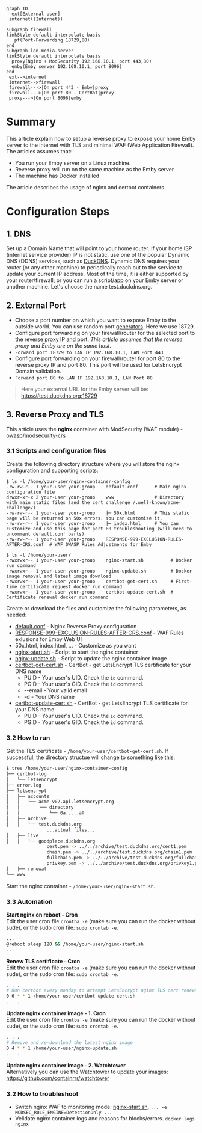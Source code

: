 ```mermaid
graph TD
  ext[External user]
 internet((Internet))

subgraph firewall
linkStyle default interpolate basis
   pf(Port-Forwarding 18729,80)
end
subgraph lan-media-server
linkStyle default interpolate basis
  proxy(Nginx + ModSecurity 192.168.10.1, port 443,80)
  emby(Emby server 192.168.10.1, port 8096)
end
 ext-->internet
 internet-->firewall
 firewall--->|On port 443 - Emby|proxy
 firewall--->|On port 80 - CertBot|proxy
 proxy--->|On port 8096|emby
```

# Summary
This article explain how to setup a reverse proxy to expose your home Emby server to the internet with TLS and minimal WAF (Web Application Firewall).  
The articles assumes that:
- You run your Emby server on a Linux machine.
- Reverse proxy will run on the same machine as the Emby server 
- The machine has Docker installed

The article describes the usage of nginx and certbot containers.

# Configuration Steps
## 1. DNS
Set up a Domain Name that will point to your home router. If your home ISP (internet service provider) IP is not static, use one of the popular Dynamic DNS (DDNS) services, such as [DuckDNS](https://www.duckdns.org/). Dynamic DNS requires your router (or any other machine) to periodically reach out to the service to update your current IP address. Most of the time, it is either supported by your router/firewall, or you can run a script/app on your Emby server or another machine. Let's choose the name test.duckdns.org.


## 2. External Port
  - Choose a port number on which you want to expose Emby to the outside world. You can use random port [generators](https://it-tools.tech/random-port-generator). Here we use 18729.
  - Configure port forwarding on your firewall/router for the selected port to the reverse proxy IP and port. *This article assumes that the reverse proxy and Emby are on the same host.*
  - `Forward port 18729 to LAN IP 192.168.10.1, LAN Port 443`
  - Configure port forwarding on your firewall/router for port 80 to the reverse proxy IP and port 80. This port will be used for LetsEncrypt Domain validation.
  - `Forward port 80 to LAN IP 192.168.10.1, LAN Port 80` 
    
> Here your external URL for the Emby server will be: https://test.duckdns.org:18729

## 3. Reverse Proxy and TLS
This article uses the **nginx** container with ModSecurity (WAF module) - [owasp/modsecurity-crs](https://github.com/coreruleset/coreruleset)  

### 3.1 Scripts and configuration files
Create the following directory structure where you will store the nginx configuration and supporting scripts:  
```
$ ls -l /home/your-user/nginx-container-config
-rw-rw-r-- 1 your-user your-group    default.conf      # Main nginx configuration file
drwxr-xr-x 2 your-user your-group    www               # Directory with main static files (and the cert challenge /.well-known/acme-challenge/)
-rw-rw-r-- 1 your-user your-group    ├─ 50x.html       # This static page will be returned on 50x errors. You can customize it.
-rw-rw-r-- 1 your-user your-group    ├─ index.html     # You can customize and use this page for port 80 troubleshooting (will need to uncomment default.conf parts)
-rw-rw-r-- 1 your-user your-group    RESPONSE-999-EXCLUSION-RULES-AFTER-CRS.conf  # WAF OWASP Rules Adjustments for Emby

$ ls -l /home/your-user/
-rwxrwxr-- 1 your-user your-group    nginx-start.sh          # Docker run command
-rwxrwxr-- 1 your-user your-group    nginx-update.sh         # Docker image removal and latest image download
-rwxrwxr-- 1 your-user your-group    certbot-get-cert.sh     # First-time certificate request docker run command
-rwxrwxr-- 1 your-user your-group    certbot-update-cert.sh  # Certificate renewal docker run command
```
  
Create or download the files and customize the following parameters, as needed:
- [default.conf](./default.conf) - Nginx Reverse Proxy configuration
- [RESPONSE-999-EXCLUSION-RULES-AFTER-CRS.conf](./RESPONSE-999-EXCLUSION-RULES-AFTER-CRS.conf) - WAF Rules exlusions for Emby Web UI
- 50x.html, index.html, ... - Customize as you want
- [nginx-start.sh](nginx-start.sh) - Script to start the nginx container
- [nginx-update.sh](nginx-update.sh) - Script to update the nginx container image
- [certbot-get-cert.sh](certbot-get-cert.sh) - CertBot - get LetsEncrypt TLS certificate for your DNS name
  - PUID - Your user's UID. Check the `id` command.
  - PGID - Your user's GID. Check the `id` command.
  - --email - Your valid email
  - -d - Your DNS name
- [certbot-update-cert.sh](certbot-get-cert.sh) - CertBot - get LetsEncrypt TLS certificate for your DNS name
  - PUID - Your user's UID. Check the `id` command.
  - PGID - Your user's GID. Check the `id` command.


### 3.2 How to run
Get the TLS certificate - `/home/your-user/certbot-get-cert.sh`. If successful, the directory structue will change to something like this:
```sh
$ tree /home/your-user/nginx-container-config
├── certbot-log
│   └── letsencrypt
├── error.log
├── letsencrypt
│   ├── accounts
│   │   └── acme-v02.api.letsencrypt.org
│   │       └── directory
│   │           └── 0a.....af
│   ├── archive
│   │   └── test.duckdns.org
               ...actual files...
│   ├── live
│   │   └── goodplace.duckdns.org
               cert.pem -> ../../archive/test.duckdns.org/cert1.pem
               chain.pem -> ../../archive/test.duckdns.org/chain1.pem
               fullchain.pem -> ../../archive/test.duckdns.org/fullchain1.pem
               privkey.pem -> ../../archive/test.duckdns.org/privkey1.pem
│   ├── renewal
└── www
```

Start the nginx container - `/home/your-user/nginx-start.sh`.   

### 3.3 Automation
**Start nginx on reboot - Cron**  
Edit the user cron file  `crontba -e` (make sure you can run the docker without sude), or the sudo cron file: `sudo crontab -e`.   
```sh
...
@reboot sleep 120 && /home/your-user/nginx-start.sh
...
```

**Renew TLS certificate - Cron**  
Edit the user cron file  `crontba -e` (make sure you can run the docker without sude), or the sudo cron file: `sudo crontab -e`.  
```sh
. . .
# Run certbot every monday to attempt LetsEncrypt nginx TLS cert renewal (will only be renewed if it's about to expire)
0 6 * * 1 /home/your-user/certbot-update-cert.sh
. . .
```
**Update nginx container image - 1. Cron**  
Edit the user cron file  `crontba -e` (make sure you can run the docker without sude), or the sudo cron file: `sudo crontab -e`. 
```sh
. . .
# Remove and re-download the latest nginx image
0 4 * * 1 /home/your-user/nginx-update.sh
. . .
```

**Update nginx container image - 2. Watchtower**  
Alternatively you can use the Watchtower to update your images: https://github.com/containrrr/watchtower  


### 3.2 How to troubleshoot
- Switch nginx WAF to monitoring mode: [nginx-start.sh](nginx-start.sh), `... -e MODSEC_RULE_ENGINE=DetectionOnly ...`
- Velidate nginx container logs and reasons for blocks/errors. `docker logs nginx`
